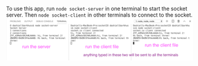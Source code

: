 To use this app, run `node socket-server` in one terminal to start the socket server. Then `node socket-client` in other terminals to connect to the socket. 
![](terminal.png)